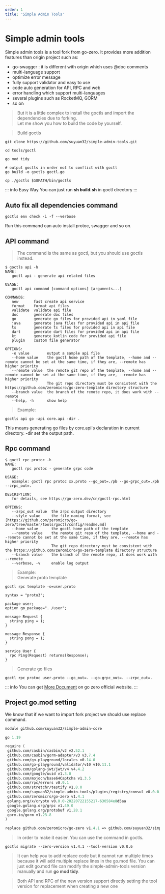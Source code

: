 ```yaml
---
order: 1
title: 'Simple Admin Tools'
---
```

# Simple admin tools

Simple admin tools is a tool fork from go-zero.
It provides more addition features than origin project such as:

- go-swagger : it is different with origin which uses @doc comments
- multi-language support
- optimize error message
- fully support validator and easy to use
- code auto generation for API, RPC and web
- error handling which support multi-languages
- several plugins such as RocketMQ, GORM
- so on

> But it is a little complex to install the goctls and import the dependencies due to forking.\
Let me show you how to build the code by yourself.

> Build goctls

```shell
git clone https://github.com/suyuan32/simple-admin-tools.git

cd tools/goctl

go mod tidy

# output goctls in order not to conflict with goctl
go build -o goctls goctl.go

cp ./goctls $GOPATH/bin/goctls
```

::: info Easy Way
You can just run **sh build.sh** in goctl directory
:::

## Auto fix all dependencies command

```shell
goctls env check -i -f --verbose
```

Run this command can auto install protoc, swagger and so on.

## API command

> The command is the same as goctl, but you should use goctls instead.

```shell
$ goctls api -h
NAME:
   goctl api - generate api related files

USAGE:
   goctl api command [command options] [arguments...]

COMMANDS:
   new       fast create api service
   format    format api files
   validate  validate api file
   doc       generate doc files
   go        generate go files for provided api in yaml file
   java      generate java files for provided api in api file
   ts        generate ts files for provided api in api file
   dart      generate dart files for provided api in api file
   kt        generate kotlin code for provided api file
   plugin    custom file generator

OPTIONS:
   -o value        output a sample api file
   --home value    the goctl home path of the template, --home and --remote cannot be set at the same time, if they are, --remote has higher priority
   --remote value  the remote git repo of the template, --home and --remote cannot be set at the same time, if they are, --remote has higher priority
                   The git repo directory must be consistent with the https://github.com/zeromicro/go-zero-template directory structure
   --branch value  the branch of the remote repo, it does work with --remote
   --help, -h      show help
```

> Example:

```shell
goctls api go -api core.api -dir .
```

This means generating go files by core.api's declaration in current directory. -dir set the output path.

## Rpc command

```shell
$ goctl rpc protoc -h
NAME:
   goctl rpc protoc - generate grpc code

USAGE:
   example: goctl rpc protoc xx.proto --go_out=./pb --go-grpc_out=./pb --zrpc_out=.

DESCRIPTION:
   for details, see https://go-zero.dev/cn/goctl-rpc.html

OPTIONS:
   --zrpc_out value  the zrpc output directory
   --style value     the file naming format, see [https://github.com/zeromicro/go-zero/tree/master/tools/goctl/config/readme.md]
   --home value      the goctl home path of the template
   --remote value    the remote git repo of the template, --home and --remote cannot be set at the same time, if they are, --remote has higher priority
                     The git repo directory must be consistent with the https://github.com/zeromicro/go-zero-template directory structure
   --branch value    the branch of the remote repo, it does work with --remote
   --verbose, -v     enable log output
```

> Example: \
Generate proto template

```shell
goctl rpc template -o=user.proto
```

```shell
syntax = "proto3";

package user;
option go_package=". /user";

message Request {
  string ping = 1;
}

message Response {
  string pong = 1;
}

service User {
  rpc Ping(Request) returns(Response);
}
```

> Generate go files

```shell
goctl rpc protoc user.proto --go_out=. --go-grpc_out=. --zrpc_out=.
```

::: info 
You can get [More Document](https://go-zero.dev/docs/goctl/zrpc) on go zero official website.
:::

## Project go.mod setting

We know that if we want to import fork project we should use replace command.

```mod
module github.com/suyuan32/simple-admin-core

go 1.19

require (
 github.com/casbin/casbin/v2 v2.52.1
 github.com/casbin/gorm-adapter/v3 v3.7.4
 github.com/go-playground/locales v0.14.0
 github.com/go-playground/validator/v10 v10.11.1
 github.com/golang-jwt/jwt/v4 v4.4.2
 github.com/google/uuid v1.3.0
 github.com/mojocn/base64Captcha v1.3.5
 github.com/rpc/errors v0.9.1
 github.com/stretchr/testify v1.8.0
 github.com/suyuan32/simple-admin-tools/plugins/registry/consul v0.0.0-20220923060146-bde681863b8d
 github.com/zeromicro/go-zero v1.4.1
 golang.org/x/crypto v0.0.0-20220722155217-630584e8d5aa
 google.golang.org/grpc v1.49.0
 google.golang.org/protobuf v1.28.1
 gorm.io/gorm v1.23.8
)

replace github.com/zeromicro/go-zero v1.4.1 => github.com/suyuan32/simple-admin-tools v0.0.6
```

> In order to make it easier. You can use the command in goctls.

```shell
goctls migrate --zero-version v1.4.1 --tool-version v0.0.6
```

> It can help you to add replace code but it cannot run multiple times because it will add multiple replace lines
> in the go.mod file. You can just edit go.mod file can modify the simple-admin-tools version manually and run
> **go mod tidy**.

> Both API and RPC of the new version support directly setting the tool version for replacement when creating a new one
